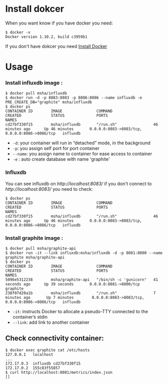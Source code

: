 # Install dokcer
When you want know if you have docker you need:

    $ docker -v
    Docker version 1.10.2, build c3959b1

If you don't have dokcer you need [Install Docker](https://docs.docker.com/engine/installation/linux/ubuntulinux/)
# Usage
### **Install influxdb image :**

    $ docker pull msha/influxdb
    $ docker run -d -p 8083:8083 -p 8086:8086 --name influxdb -e PRE_CREATE_DB="graphite" msha/influxdb
    $ docker ps
    CONTAINER ID        IMAGE               COMMAND                  CREATED             STATUS              PORTS                                            NAMES
    cd27bf330f15        msha/influxdb       "/run.sh"                46 minutes ago      Up 46 minutes       0.0.0.0:8083->8083/tcp, 0.0.0.0:8086->8086/tcp   influxdb
    
* `-d`: your container will run in “detached” mode, in the background
* `-p`: you assign self port for port container
* `--name`: you assign name to container for ease access to container
* `-e` : auto create database with name 'graphite'

### **Influxdb**
You can see influxdb on *http://localhost:8083/* if you don't connect to *http://localhost:8083/* you need to check:

    $ docker ps
    CONTAINER ID        IMAGE               COMMAND                  CREATED             STATUS              PORTS                                            NAMES
    cd27bf330f15        msha/influxdb       "/run.sh"                46 minutes ago      Up 46 minutes       0.0.0.0:8083->8083/tcp, 0.0.0.0:8086->8086/tcp   influxdb
    
### **Install graphite image :**

    $ docker pull msha/graphite-api
    $ docker run -it --link influxdb:msha/influxdb -d -p 8081:8000 --name graphite msha/graphite-api
    $ docker ps
    CONTAINER ID        IMAGE               COMMAND                  CREATED             STATUS              PORTS                                            NAMES
    5096e5312238        msha/graphite-api   "/bin/sh -c 'gunicorn"   41 seconds ago      Up 39 seconds       0.0.0.0:8081->8000/tcp                           graphite
    238f07d20a1b        msha/influxdb       "/run.sh"                7 minutes ago       Up 7 minutes        0.0.0.0:8083->8083/tcp, 0.0.0.0:8086->8086/tcp   influxdb
* `-it`: instructs Docker to allocate a pseudo-TTY connected to the container’s stdin
* `--link`: add link to another container

## Check connectivity container:

    $ docker exec graphite cat /etc/hosts
    127.0.0.1	localhost
    ...
    172.17.0.3	influxdb cd27bf330f15
    172.17.0.2	155c83f55857
    $ curl http://localhost:8081/metrics/index.json
    []
